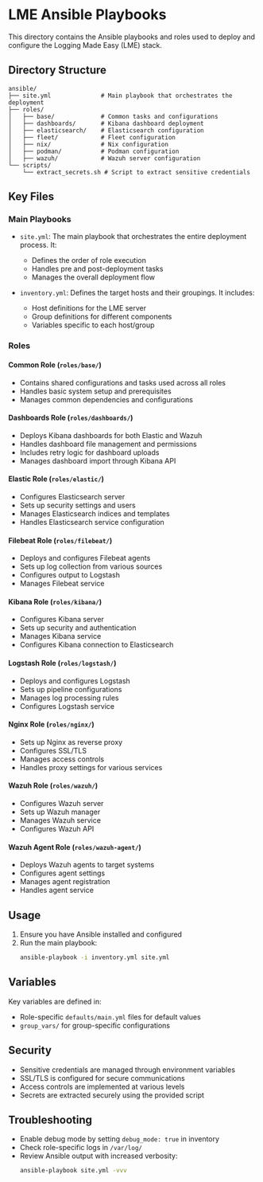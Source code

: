 # LME Ansible Playbooks

This directory contains the Ansible playbooks and roles used to deploy and configure the Logging Made Easy (LME) stack.

## Directory Structure

```
ansible/
├── site.yml              # Main playbook that orchestrates the deployment
├── roles/
│   ├── base/             # Common tasks and configurations
│   ├── dashboards/       # Kibana dashboard deployment
│   ├── elasticsearch/    # Elasticsearch configuration
│   ├── fleet/            # Fleet configuration
│   ├── nix/              # Nix configuration
│   ├── podman/           # Podman configuration
│   ├── wazuh/            # Wazuh server configuration
└── scripts/
    └── extract_secrets.sh # Script to extract sensitive credentials
```

## Key Files

### Main Playbooks

- `site.yml`: The main playbook that orchestrates the entire deployment process. It:
  - Defines the order of role execution
  - Handles pre and post-deployment tasks
  - Manages the overall deployment flow

- `inventory.yml`: Defines the target hosts and their groupings. It includes:
  - Host definitions for the LME server
  - Group definitions for different components
  - Variables specific to each host/group

### Roles

#### Common Role (`roles/base/`)
- Contains shared configurations and tasks used across all roles
- Handles basic system setup and prerequisites
- Manages common dependencies and configurations

#### Dashboards Role (`roles/dashboards/`)
- Deploys Kibana dashboards for both Elastic and Wazuh
- Handles dashboard file management and permissions
- Includes retry logic for dashboard uploads
- Manages dashboard import through Kibana API

#### Elastic Role (`roles/elastic/`)
- Configures Elasticsearch server
- Sets up security settings and users
- Manages Elasticsearch indices and templates
- Handles Elasticsearch service configuration

#### Filebeat Role (`roles/filebeat/`)
- Deploys and configures Filebeat agents
- Sets up log collection from various sources
- Configures output to Logstash
- Manages Filebeat service

#### Kibana Role (`roles/kibana/`)
- Configures Kibana server
- Sets up security and authentication
- Manages Kibana service
- Configures Kibana connection to Elasticsearch

#### Logstash Role (`roles/logstash/`)
- Deploys and configures Logstash
- Sets up pipeline configurations
- Manages log processing rules
- Configures Logstash service

#### Nginx Role (`roles/nginx/`)
- Sets up Nginx as reverse proxy
- Configures SSL/TLS
- Manages access controls
- Handles proxy settings for various services

#### Wazuh Role (`roles/wazuh/`)
- Configures Wazuh server
- Sets up Wazuh manager
- Manages Wazuh service
- Configures Wazuh API

#### Wazuh Agent Role (`roles/wazuh-agent/`)
- Deploys Wazuh agents to target systems
- Configures agent settings
- Manages agent registration
- Handles agent service


## Usage
1. Ensure you have Ansible installed and configured
1. Run the main playbook:
   ```bash
   ansible-playbook -i inventory.yml site.yml
   ```

## Variables
Key variables are defined in:
- Role-specific `defaults/main.yml` files for default values
- `group_vars/` for group-specific configurations

## Security
- Sensitive credentials are managed through environment variables
- SSL/TLS is configured for secure communications
- Access controls are implemented at various levels
- Secrets are extracted securely using the provided script

## Troubleshooting
- Enable debug mode by setting `debug_mode: true` in inventory
- Check role-specific logs in `/var/log/`
- Review Ansible output with increased verbosity:
  ```bash
  ansible-playbook site.yml -vvv
  ``` 